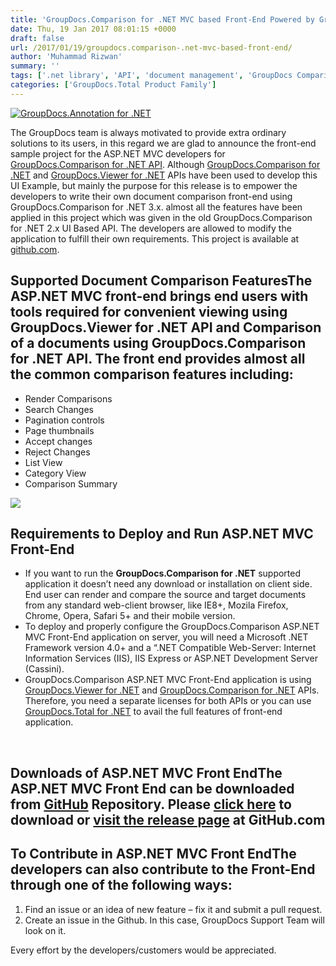 ```yaml
---
title: 'GroupDocs.Comparison for .NET MVC based Front-End Powered by GroupDocs.Total'
date: Thu, 19 Jan 2017 08:01:15 +0000
draft: false
url: /2017/01/19/groupdocs.comparison-.net-mvc-based-front-end/
author: 'Muhammad Rizwan'
summary: ''
tags: ['.net library', 'API', 'document management', 'GroupDocs Comparison', 'GroupDocs Viewer', 'viewer for .net library']
categories: ['GroupDocs.Total Product Family']
---
```


[![GroupDocs.Annotation for .NET](https://blog.groupdocs.com/wp-content/uploads/sites/4/2016/11/groupdocs-comparison-net.png)](https://www.groupdocs.com/products/comparison/net)

The GroupDocs team is always motivated to provide extra ordinary solutions to its users, in this regard we are glad to announce the front-end sample project for the ASP.NET MVC developers for [GroupDocs.Comparison for .NET API](https://www.groupdocs.com/products/comparison/net). Although [GroupDocs.Comparison for .NET](https://www.groupdocs.com/products/comparison/net) and [GroupDocs.Viewer for .NET](https://www.groupdocs.com/products/viewer/net) APIs have been used to develop this UI Example, but mainly the purpose for this release is to empower the developers to write their own document comparison front-end using GroupDocs.Comparison for .NET 3.x. almost all the features have been applied in this project which was given in the old GroupDocs.Comparison for .NET 2.x UI Based API. The developers are allowed to modify the application to fulfill their own requirements. This project is available at [github.com](https://github.com/groupdocs-comparison/GroupDocs.Comparison-for-.NET).

## Supported Document Comparison FeaturesThe ASP.NET MVC front-end brings end users with tools required for convenient viewing using GroupDocs.Viewer for .NET API and Comparison of a documents using GroupDocs.Comparison for .NET API. The front end provides almost all the common comparison features including:

*   Render Comparisons
*   Search Changes
*   Pagination controls
*   Page thumbnails
*   Accept changes
*   Reject Changes
*   List View
*   Category View
*   Comparison Summary

[![](https://blog.groupdocs.com/wp-content/uploads/sites/4/2017/01/GDComaprison-Frontend.png)](https://www.groupdocs.com/products/comparison/net)

## Requirements to Deploy and Run ASP.NET MVC Front-End

*   If you want to run the **GroupDocs.Comparison for .NET** supported application it doesn’t need any download or installation on client side. End user can render and compare the source and target documents from any standard web-client browser, like IE8+, Mozila Firefox, Chrome, Opera, Safari 5+ and their mobile version.
*   To deploy and properly configure the GroupDocs.Comparison ASP.NET MVC Front-End application on server, you will need a Microsoft .NET Framework version 4.0+ and a “.NET Compatible Web-Server: Internet Information Services (IIS), IIS Express or ASP.NET Development Server (Cassini).
*   GroupDocs.Comparison ASP.NET MVC Front-End application is using [GroupDocs.Viewer for .NET](https://www.groupdocs.com/products/viewer/net) and [GroupDocs.Comparison for .NET](https://www.groupdocs.com/products/comparison/net) APIs. Therefore, you need a separate licenses for both APIs or you can use [GroupDocs.Total for .NET](https://www.groupdocs.com/products/total/net) to avail the full features of front-end application.

 

## Downloads of ASP.NET MVC Front EndThe ASP.NET MVC Front End can be downloaded from [GitHub](https://github.com/groupdocs-comparison/GroupDocs.Comparison-for-.NET) Repository. Please [click here](https://github.com/groupdocs-comparison/GroupDocs.Comparison-for-.NET/archive/MVC_V1.0.0.zip) to download or [visit the release page](https://github.com/groupdocs-comparison/GroupDocs.Comparison-for-.NET/releases) at GitHub.com

## To Contribute in ASP.NET MVC Front EndThe developers can also contribute to the Front-End through one of the following ways:

1.  Find an issue or an idea of new feature – fix it and submit a pull request.
2.  Create an issue in the Github. In this case, GroupDocs Support Team will look on it.

Every effort by the developers/customers would be appreciated.




